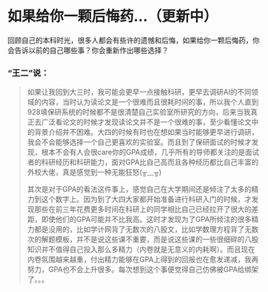 # 如果给你一颗后悔药...（更新中）

回顾自己的本科时光，很多人都会有些许的遗憾和后悔，如果给你一颗后悔药，你会告诉以前的自己哪些事？你会重新作出哪些选择？

### **“王二”说：**

> 如果让我回到大三时，我可能会更早一点接触科研，更早去调研AI的不同领域的内容，当时认为读论文是一个很难而且很耗时间的事，所以我个人直到928填保研系统的时候都不是很清楚自己实验室所研究的方向，后来当我真正去广泛看论文的时候才发现读论文并不是一个很难的事，至少看懂论文中的背景介绍并不困难。大四的时候有时也在想如果当时能够更早进行调研，我会不会能够选择一个自己更喜欢的实验室。而且到了保研面试的时候才发现，根本不会有人会很care你的GPA成绩，几乎所有的导师都关注的是面试者的科研经历和科研能力，面对GPA比自己高而且各种经历都比自己丰富的外校大佬，真是感觉到一种无能狂怒(╥﹏╥)
>
> 其次是对于GPA的看法这件事上，感觉自己在大学期间还是倾注了太多的精力到这个数字上。因为到了大四大家都开始准备进行科研入门的时候，才发现那些在前三年花费更多时间在科研上的同学相比自己已经拉开了很大的差距，即使他们的GPA可能并不比我高。这时才发现为了GPA所倾注的很多精力都是没用的，比如学计网背了无数次的八股文，比如学数理方程背了无数次的解题模板，并不是说这些课不重要，而是说这些课的一些很细碎的八股知识并不值得自己投入那么多精力（内卷就是无意义的内耗啊）。而且现在内卷氛围越来越重，付出精力能够在GPA上得到的回报也在愈发递减，我再努力，GPA也不会上升很多。每次想到这个事便觉得自己仿佛被GPA给绑架了。。。

